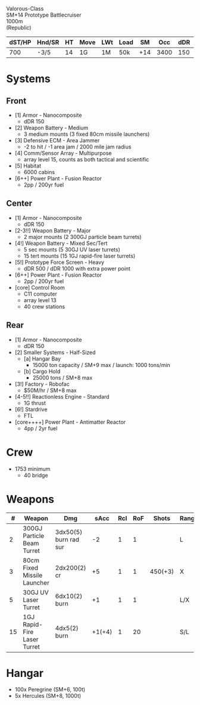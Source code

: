 Valorous-Class  
SM+14 Prototype Battlecruiser  
1000m  
(Republic)  

| dST/HP | Hnd/SR | HT | Move | LWt | Load | SM | Occ | dDR | Range | Cost |
|--------|--------|----|------|-----|------|----|-----|-----|-------|------|
| 700    | -3/5   | 14 | 1G   | 1M  | 50k  |+14 | 3400| 150 | 1     | $275.4B|


Systems
==
Front
--
* [1] Armor - Nanocomposite
  - dDR 150
* [2] Weapon Battery - Medium
  - 3 medium mounts (3 fixed 80cm missile launchers)
* [3] Defensive ECM - Area Jammer
  - -2 to hit / -1 area jam / 2000 mile jam radius
* [4] Comm/Sensor Array - Multipurpose
  - array level 15, counts as both tactical and scientific
* [5] Habitat
  - 6000 cabins
* [6++] Power Plant - Fusion Reactor
  - 2pp / 200yr fuel

Center
--
* [1] Armor - Nanocomposite
  - dDR 150
* [2-3!!] Weapon Battery - Major
  - 2 major mounts (2 300GJ particle beam turrets)
* [4!] Weapon Battery - Mixed Sec/Tert
  - 5 sec mounts (5 30GJ UV laser turrets)
  - 15 tert mounts (15 1GJ rapid-fire laser turrets)
* [5!] Prototype Force Screen - Heavy
  - dDR 500 / dDR 1000 with extra power point
* [6++] Power Plant - Fusion Reactor
  - 2pp / 200yr fuel
* [core] Control Room
  - C11 computer
  - array level 13
  - 40 crew stations

Rear
--
* [1] Armor - Nanocomposite
  - dDR 150
* [2] Smaller Systems - Half-Sized
  * [a] Hangar Bay
    - 15000 ton capacity / SM+9 max / launch: 1000 tons/min
  * [b] Cargo Hold
    - 25000 tons / SM+8 max
* [3!] Factory - Robofac
  - $50M/hr / SM+8 max
* [4-5!!] Reactionless Engine - Standard
  - 1G thrust
* [6!] Stardrive
  - FTL
* [core++++] Power Plant - Antimatter Reactor
  - 4pp / 2yr fuel

Crew
==
* 1753 minimum
  - 40 bridge

Weapons
==
| # | Weapon | Dmg | sAcc | Rcl | RoF | Shots | Range |
|---|--------|-----|------|-----|-----|-------|-------|
| 2 | 300GJ Particle Beam Turret | 3dx50(5) burn rad sur | -2 | 1 | 1 | | L |
| 3 | 80cm Fixed Missile Launcher | 2dx200(2) cr | +5 | 1 | 1 | 450(+3) | X |
| 5 | 30GJ UV Laser Turret | 6dx10(2) burn | +1 | 1 | 1 | | L/X |
|15 | 1GJ Rapid-Fire Laser Turret | 4dx5(2) burn | +1(+4) | 1 | 20 | | S/L |

Hangar
==
* 100x Peregrine (SM+6, 100t)
* 5x Hercules (SM+8, 1000t)

